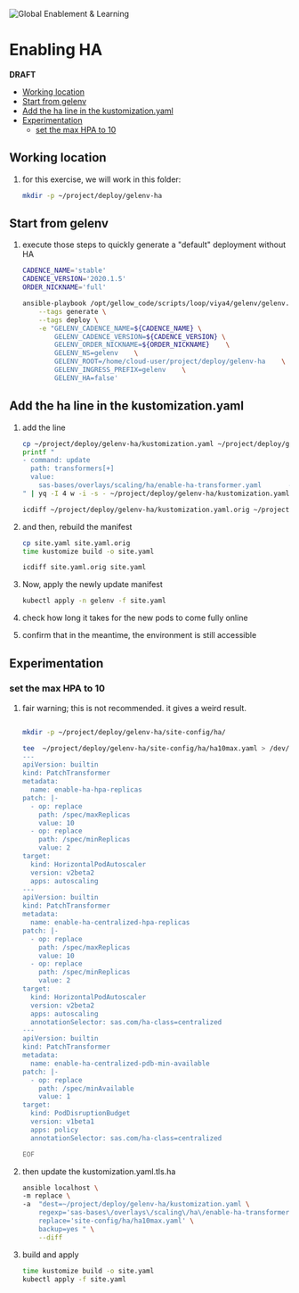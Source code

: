 ![Global Enablement & Learning](https://gelgitlab.race.sas.com/GEL/utilities/writing-content-in-markdown/-/raw/master/img/gel_banner_logo_tech-partners.jpg)

# Enabling HA

**DRAFT**

* [Working location](#working-location)
* [Start from gelenv](#start-from-gelenv)
* [Add the ha line in the kustomization.yaml](#add-the-ha-line-in-the-kustomizationyaml)
* [Experimentation](#experimentation)
  * [set the max HPA to 10](#set-the-max-hpa-to-10)

## Working location

1. for this exercise, we will work in this folder:

    ```bash
    mkdir -p ~/project/deploy/gelenv-ha

    ```

## Start from gelenv

1. execute those steps to quickly generate a "default" deployment without HA

    ```bash
    CADENCE_NAME='stable'
    CADENCE_VERSION='2020.1.5'
    ORDER_NICKNAME='full'

    ansible-playbook /opt/gellow_code/scripts/loop/viya4/gelenv/gelenv.yaml \
        --tags generate \
        --tags deploy \
        -e "GELENV_CADENCE_NAME=${CADENCE_NAME} \
            GELENV_CADENCE_VERSION=${CADENCE_VERSION} \
            GELENV_ORDER_NICKNAME=${ORDER_NICKNAME}    \
            GELENV_NS=gelenv    \
            GELENV_ROOT=/home/cloud-user/project/deploy/gelenv-ha    \
            GELENV_INGRESS_PREFIX=gelenv    \
            GELENV_HA=false'

    ```

## Add the ha line in the kustomization.yaml

1. add the line

    ```bash
    cp ~/project/deploy/gelenv-ha/kustomization.yaml ~/project/deploy/gelenv-ha/kustomization.yaml.orig
    printf "
    - command: update
      path: transformers[+]
      value:
        sas-bases/overlays/scaling/ha/enable-ha-transformer.yaml       # enable HA
    " | yq -I 4 w -i -s - ~/project/deploy/gelenv-ha/kustomization.yaml

    icdiff ~/project/deploy/gelenv-ha/kustomization.yaml.orig ~/project/deploy/gelenv-ha/kustomization.yaml

    ```

1. and then, rebuild the manifest

    ```bash
    cp site.yaml site.yaml.orig
    time kustomize build -o site.yaml

    icdiff site.yaml.orig site.yaml
    ```

1. Now, apply the newly update manifest

    ```bash
    kubectl apply -n gelenv -f site.yaml

    ```

1. check how long it takes for the new pods to come fully online

1. confirm that in the meantime, the environment is still accessible

## Experimentation

### set the max HPA to 10

1. fair warning; this is not recommended. it gives a weird result.

    ```bash

    mkdir -p ~/project/deploy/gelenv-ha/site-config/ha/

    tee  ~/project/deploy/gelenv-ha/site-config/ha/ha10max.yaml > /dev/null << "EOF"
    ---
    apiVersion: builtin
    kind: PatchTransformer
    metadata:
      name: enable-ha-hpa-replicas
    patch: |-
      - op: replace
        path: /spec/maxReplicas
        value: 10
      - op: replace
        path: /spec/minReplicas
        value: 2
    target:
      kind: HorizontalPodAutoscaler
      version: v2beta2
      apps: autoscaling
    ---
    apiVersion: builtin
    kind: PatchTransformer
    metadata:
      name: enable-ha-centralized-hpa-replicas
    patch: |-
      - op: replace
        path: /spec/maxReplicas
        value: 10
      - op: replace
        path: /spec/minReplicas
        value: 2
    target:
      kind: HorizontalPodAutoscaler
      version: v2beta2
      apps: autoscaling
      annotationSelector: sas.com/ha-class=centralized
    ---
    apiVersion: builtin
    kind: PatchTransformer
    metadata:
      name: enable-ha-centralized-pdb-min-available
    patch: |-
      - op: replace
        path: /spec/minAvailable
        value: 1
    target:
      kind: PodDisruptionBudget
      version: v1beta1
      apps: policy
      annotationSelector: sas.com/ha-class=centralized

    EOF

    ```

1. then update the kustomization.yaml.tls.ha

    ```bash
    ansible localhost \
    -m replace \
    -a  "dest=~/project/deploy/gelenv-ha/kustomization.yaml \
        regexp='sas-bases\/overlays\/scaling\/ha\/enable-ha-transformer\.yaml' \
        replace='site-config/ha/ha10max.yaml' \
        backup=yes " \
        --diff
    ```

1. build and apply

    ```bash
    time kustomize build -o site.yaml
    kubectl apply -f site.yaml
    ```
